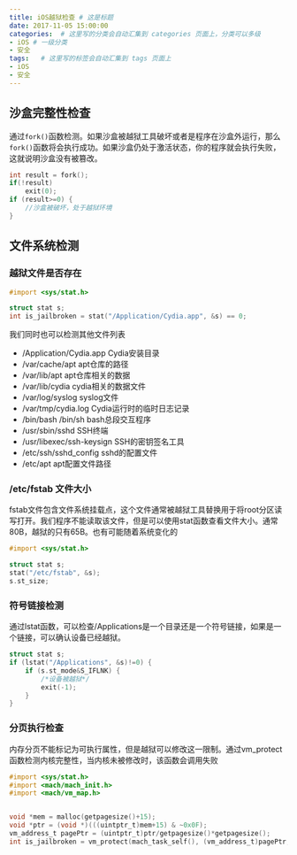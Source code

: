 ```yaml
---
title: iOS越狱检查 # 这是标题
date: 2017-11-05 15:00:00
categories:  # 这里写的分类会自动汇集到 categories 页面上，分类可以多级
- iOS # 一级分类
- 安全
tags:   # 这里写的标签会自动汇集到 tags 页面上
- iOS
- 安全
---
```


## 沙盒完整性检查

通过`fork()`函数检测。如果沙盒被越狱工具破坏或者是程序在沙盒外运行，那么`fork()`函数将会执行成功。如果沙盒仍处于激活状态，你的程序就会执行失败，这就说明沙盒没有被篡改。

```Objective-C
int result = fork();
if(!result)
    exit(0);
if (result>=0) {
    //沙盒被破坏，处于越狱环境
}
```

## 文件系统检测

### 越狱文件是否存在
```Objective-C
#import <sys/stat.h>

struct stat s;
int is_jailbroken = stat("/Application/Cydia.app", &s) == 0;
```
我们同时也可以检测其他文件列表

* /Application/Cydia.app Cydia安装目录
* /var/cache/apt apt仓库的路径
* /var/lib/apt apt仓库相关的数据
* /var/lib/cydia cydia相关的数据文件
* /var/log/syslog syslog文件
* /var/tmp/cydia.log Cydia运行时的临时日志记录
* /bin/bash /bin/sh bash总段交互程序
* /usr/sbin/sshd SSH终端
* /usr/libexec/ssh-keysign SSH的密钥签名工具
* /etc/ssh/sshd_config sshd的配置文件
* /etc/apt apt配置文件路径

### /etc/fstab 文件大小

fstab文件包含文件系统挂载点，这个文件通常被越狱工具替换用于将root分区读写打开。我们程序不能读取该文件，但是可以使用stat函数查看文件大小。通常80B，越狱的只有65B。也有可能随着系统变化的
```Objective-C
#import <sys/stat.h>

struct stat s;
stat("/etc/fstab", &s);
s.st_size;
```

### 符号链接检测

通过lstat函数，可以检查/Applications是一个目录还是一个符号链接，如果是一个链接，可以确认设备已经越狱。

```Objective-C
struct stat s;
if (lstat("/Applications", &s)!=0) {
    if (s.st_mode&S_IFLNK) {
        /*设备被越狱*/
        exit(-1);
    }
}
```

### 分页执行检查
内存分页不能标记为可执行属性，但是越狱可以修改这一限制。通过vm_protect函数检测内核完整性，当内核未被修改时，该函数会调用失败

```Objective-C
#import <sys/stat.h>
#import <mach/mach_init.h>
#import <mach/vm_map.h>


void *mem = malloc(getpagesize()+15);
void *ptr = (void *)(((uintptr_t)mem+15) & ~0x0F);
vm_address_t pagePtr = (uintptr_t)ptr/getpagesize()*getpagesize();
int is_jailbroken = vm_protect(mach_task_self(), (vm_address_t)pagePtr, getpagesize(), FALSE, VM_PROT_READ|VM_PROT_WRITE|VM_PROT_EXECUTE) == 0;
```
